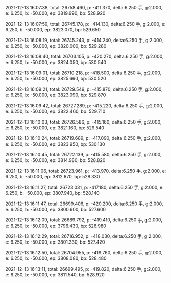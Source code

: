 2021-12-13 16:07:38, total: 26758.460, p: -411.370, delta:6.250 手, g:2.000, e: 6.250, b: -50.000, ep: 3819.990, bp: 528.920

2021-12-13 16:07:59, total: 26745.178, p: -414.130, delta:6.250 手, g:2.000, e: 6.250, b: -50.000, ep: 3823.070, bp: 529.650

2021-12-13 16:08:19, total: 26745.243, p: -414.240, delta:6.250 手, g:2.000, e: 6.250, b: -50.000, ep: 3820.000, bp: 529.280

2021-12-13 16:08:40, total: 26703.105, p: -420.270, delta:6.250 手, g:2.000, e: 6.250, b: -50.000, ep: 3824.050, bp: 530.540

2021-12-13 16:09:01, total: 26710.218, p: -418.500, delta:6.250 手, g:2.000, e: 6.250, b: -50.000, ep: 3825.660, bp: 530.520

2021-12-13 16:09:21, total: 26729.549, p: -415.870, delta:6.250 手, g:2.000, e: 6.250, b: -50.000, ep: 3823.090, bp: 529.870

2021-12-13 16:09:42, total: 26727.289, p: -415.220, delta:6.250 手, g:2.000, e: 6.250, b: -50.000, ep: 3822.460, bp: 529.710

2021-12-13 16:10:03, total: 26726.586, p: -415.160, delta:6.250 手, g:2.000, e: 6.250, b: -50.000, ep: 3821.160, bp: 529.540

2021-12-13 16:10:24, total: 26719.689, p: -417.090, delta:6.250 手, g:2.000, e: 6.250, b: -50.000, ep: 3823.950, bp: 530.130

2021-12-13 16:10:45, total: 26722.139, p: -415.580, delta:6.250 手, g:2.000, e: 6.250, b: -50.000, ep: 3814.980, bp: 528.820

2021-12-13 16:11:06, total: 26723.961, p: -413.970, delta:6.250 手, g:2.000, e: 6.250, b: -50.000, ep: 3812.670, bp: 528.330

2021-12-13 16:11:27, total: 26723.031, p: -417.180, delta:6.250 手, g:2.000, e: 6.250, b: -50.000, ep: 3807.940, bp: 528.140

2021-12-13 16:11:47, total: 26699.406, p: -420.200, delta:6.250 手, g:2.000, e: 6.250, b: -50.000, ep: 3800.600, bp: 527.600

2021-12-13 16:12:09, total: 26689.792, p: -419.410, delta:6.250 手, g:2.000, e: 6.250, b: -50.000, ep: 3796.430, bp: 526.980

2021-12-13 16:12:29, total: 26716.952, p: -418.030, delta:6.250 手, g:2.000, e: 6.250, b: -50.000, ep: 3801.330, bp: 527.420

2021-12-13 16:12:50, total: 26704.955, p: -419.760, delta:6.250 手, g:2.000, e: 6.250, b: -50.000, ep: 3808.080, bp: 528.480

2021-12-13 16:13:11, total: 26699.495, p: -419.820, delta:6.250 手, g:2.000, e: 6.250, b: -50.000, ep: 3811.540, bp: 528.920